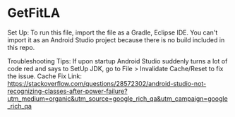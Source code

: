 # GetFitLA

Set Up:
To run this file, import the file as a Gradle, Eclipse IDE. You can't import it as an Android Studio project because there
is no build included in this repo.

Troubleshooting Tips:
If upon startup Android Studio suddenly turns a lot of code red and says to SetUp JDK, go to File > Invalidate Cache/Reset to fix the issue. 
Cache Fix Link: https://stackoverflow.com/questions/28572302/android-studio-not-recognizing-classes-after-power-failure?utm_medium=organic&utm_source=google_rich_qa&utm_campaign=google_rich_qa


